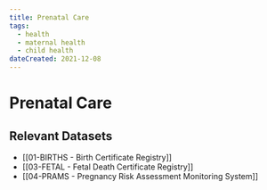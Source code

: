 ```yaml
---
title: Prenatal Care
tags:
  - health
  - maternal health
  - child health
dateCreated: 2021-12-08
---
```

# Prenatal Care
## Relevant Datasets
- [[01-BIRTHS - Birth Certificate Registry]]
- [[03-FETAL - Fetal Death Certificate Registry]]
- [[04-PRAMS - Pregnancy Risk Assessment Monitoring System]]